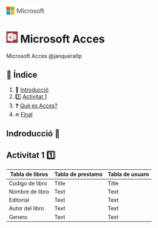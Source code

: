 ![image](img/logo.png)
# ![image](img/Appp.png) Microsoft Acces

Microsoft Acces @janqueraltp

## 📖 Índice			
1. :bookmark_tabs: [Introducció](#id1)  
2. :one: [Activitat 1](#id2)  
3. :question: [ Qué es Acces?](#id3) 
4. :end: [Final](#id500)
<div id='id1' />  

## Indroducció :bookmark_tabs:


<div id='id2' />

## Activitat 1 :one:

| Tabla de libros | Tabla de prestamo | Tabla de usuaro |
| ----------- | ----------- | ----------- |
| Codigo de libro | Title | Title |
| Nombre de libro | Text | Text |
| Editorial | Text | Text |
| Autor del libro | Text | Text |
| Genero | Text | Text |










<div id='id500' />
